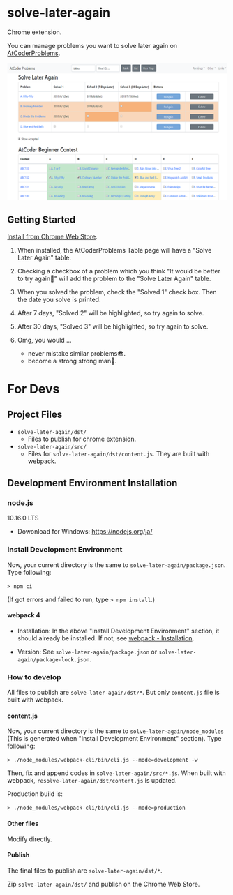 # solve-later-again
Chrome extension.

You can manage problems you want to solve later again on [AtCoderProblems](https://kenkoooo.com/atcoder#/table/).

![Screenshot](https://github.com/taketakeyyy/solve-later-again/blob/master/solve-later-again/img/screenshot1_1280x800.png "Screenshot")

## Getting Started

[Install from Chrome Web Store](https://chrome.google.com/webstore/detail/solve-later-again/emndffmnlppiaelhdneheagpaancfahk).


1. When installed, the AtCoderProblems Table page will have a "Solve Later Again" table.

2. Checking a checkbox of a problem which you think "It would be better to try again🤔" will add the problem to the "Solve Later Again" table.

3. When you solved the problem, check the "Solved 1" check box. Then the date you solve is printed.

4. After 7 days, "Solved 2" will be highlighted, so try again to solve.

5. After 30 days, "Solved 3" will be highlighted, so try again to solve.

6. Omg, you would ...
    * never mistake similar problems😎.
    * become a strong strong man💪.


# For Devs
## Project Files
* `solve-later-again/dst/`
    * Files to publish for chrome extension.
* `solve-later-again/src/`
    * Files for `solve-later-again/dst/content.js`. They are built with webpack.

## Development Environment Installation
### node.js
10.16.0 LTS

* Dowonload for Windows: https://nodejs.org/ja/

### Install Development Environment

Now, your current directory is the same to `solve-later-again/package.json`. Type following:

`> npm ci`

(If got errors and failed to run, type `> npm install`.)


#### webpack 4
* Installation: In the above "Install Development Environment" section, it should already be installed.  If not, see [webpack - Installation](https://webpack.js.org/guides/installation/).

* Version: See `solve-later-again/package.json` or `solve-later-again/package-lock.json`.

### How to develop
All files to publish are `solve-later-again/dst/*`. But only `content.js` file is built with webpack.

#### content.js
Now, your current directory is the same to `solve-later-again/node_modules` (This is generated when "Install Development Environment" section). Type following:

`> ./node_modules/webpack-cli/bin/cli.js --mode=development -w`

Then, fix and append codes in `solve-later-again/src/*.js`. When built with webpack, `resolve-later-again/dst/content.js` is updated.

Production build is:

`> ./node_modules/webpack-cli/bin/cli.js --mode=production`


#### Other files

Modify directly.


#### Publish

The final files to publish are `solve-later-again/dst/*`.

Zip `solve-later-again/dst/` and publish on the Chrome Web Store.
